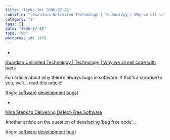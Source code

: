 ```yaml
---
title: "links for 2006-07-28"
subtitle: "[Guardian Unlimited Technology | Technology | Why we all sell code with bugs](http://technology.guar..."
category: "1"
tags: []
date: "2006-07-28"
type: "wp"
wordpress_id: 1478
---
```

- 
[Guardian Unlimited Technology | Technology | Why we all sell code with bugs](http://technology.guardian.co.uk/weekly/story/0,,1781895,00.html)

Fun article about why there’s always bugs in software. If that’s a surprise to you, well… read this article!

(tags: [software](http://del.icio.us/pitosalas/software) [development](http://del.icio.us/pitosalas/development) [bugs](http://del.icio.us/pitosalas/bugs))

- 
[Nine Steps to Delivering Defect-Free Software](http://www.tenberry.com/nodefect/steps.html)

Another article on the question of developing ‘bug free code’…

(tags: [software](http://del.icio.us/pitosalas/software) [development](http://del.icio.us/pitosalas/development) [bug](http://del.icio.us/pitosalas/bug))